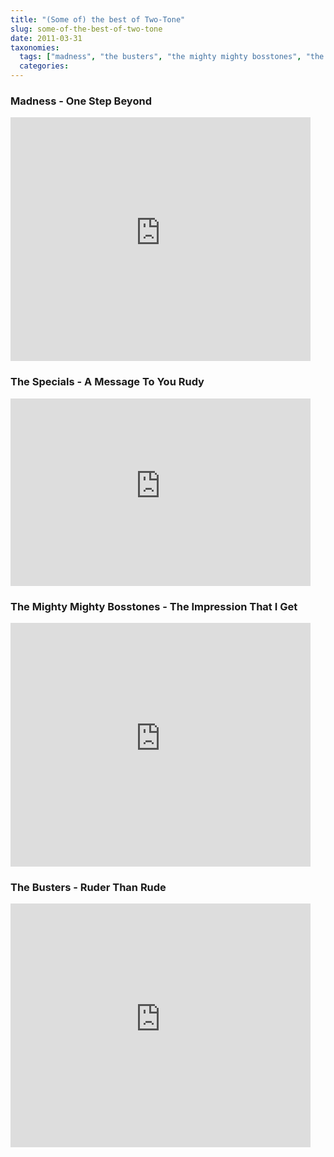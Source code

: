 ```yaml
---
title: "(Some of) the best of Two-Tone"
slug: some-of-the-best-of-two-tone
date: 2011-03-31
taxonomies:
  tags: ["madness", "the busters", "the mighty mighty bosstones", "the specials", "two-tone", "Youtube", "Musik"]
  categories: 
---
```


<h3>Madness - One Step Beyond</h3>

<iframe title="YouTube video player" width="480" height="390" src="http://www.youtube-nocookie.com/embed/N-uyWAe0NhQ?rel=0" frameborder="0" allowfullscreen></iframe>

<h3>The Specials - A Message To You Rudy</h3>

<iframe title="YouTube video player" width="480" height="300" src="http://www.youtube-nocookie.com/embed/TGDQ85Dg-ss?rel=0" frameborder="0" allowfullscreen></iframe>

<h3>The Mighty Mighty Bosstones - The Impression That I Get</h3>

<iframe title="YouTube video player" width="480" height="390" src="http://www.youtube-nocookie.com/embed/xaGGUTbP8FY?rel=0" frameborder="0" allowfullscreen></iframe>

<h3>The Busters - Ruder Than Rude</h3>

<iframe title="YouTube video player" width="480" height="390" src="http://www.youtube-nocookie.com/embed/IAaIG7UvIyw?rel=0" frameborder="0" allowfullscreen></iframe></body></html>
